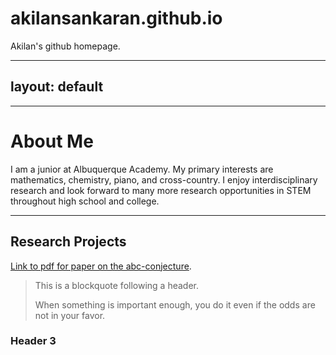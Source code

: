 # akilansankaran.github.io
Akilan's github homepage.

---
layout: default
---


* * *

# About Me

I am a junior at Albuquerque Academy. My primary interests are mathematics, chemistry, piano, and cross-country. I enjoy interdisciplinary research and look forward to many more research opportunities in STEM throughout high school and college.

* * *

## Research Projects

[Link to pdf for paper on the abc-conjecture](./isef_paper_abcs.pdf).

> This is a blockquote following a header.
>
> When something is important enough, you do it even if the odds are not in your favor.

### Header 3
